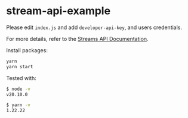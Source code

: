 # stream-api-example

Please edit `index.js` and add `developer-api-key`, and users credentials.

For more details, refer to the [Streams API Documentation](https://api-dev.tradelocker.com/streams-api/socket/docs/index.html).

Install packages:

```sh
yarn
yarn start
```

Tested with:

```sh
$ node -v
v20.10.0

$ yarn -v
1.22.22
```